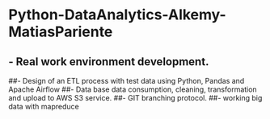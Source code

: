 # Python-DataAnalytics-Alkemy-MatiasPariente

## - Real work environment development.
##- Design of an ETL process with test data using Python, Pandas and Apache Airflow
##- Data base data consumption, cleaning, transformation and upload to AWS S3 service.
##- GIT branching protocol.
##- working big data with mapreduce 

